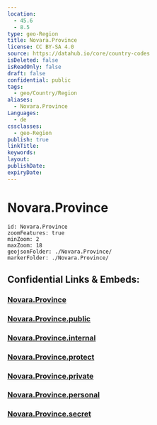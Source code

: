 ```yaml
---
location:
  - 45.6
  - 8.5
type: geo-Region
title: Novara.Province
license: CC BY-SA 4.0
source: https://datahub.io/core/country-codes
isDeleted: false
isReadOnly: false
draft: false
confidential: public
tags:
  - geo/Country/Region
aliases:
  - Novara.Province
Languages:
  - de
cssclasses:
  - geo-Region
publish: true
linkTitle:
keywords:
layout:
publishDate:
expiryDate:
---
```


# Novara.Province

```leaflet
id: Novara.Province
zoomFeatures: true 
minZoom: 2 
maxZoom: 18
geojsonFolder: ./Novara.Province/
markerFolder: ./Novara.Province/
```


## Confidential Links & Embeds: 

### [Novara.Province](/_Standards/Earth/Continent/Europe/Europe~South/Italy/regions~Italy/Piedmont/Novara.Province.md) 

### [Novara.Province.public](/_public/Earth/Continent/Europe/Europe~South/Italy/regions~Italy/Piedmont/Novara.Province.public.md) 

### [Novara.Province.internal](/_internal/Earth/Continent/Europe/Europe~South/Italy/regions~Italy/Piedmont/Novara.Province.internal.md) 

### [Novara.Province.protect](/_protect/Earth/Continent/Europe/Europe~South/Italy/regions~Italy/Piedmont/Novara.Province.protect.md) 

### [Novara.Province.private](/_private/Earth/Continent/Europe/Europe~South/Italy/regions~Italy/Piedmont/Novara.Province.private.md) 

### [Novara.Province.personal](/_personal/Earth/Continent/Europe/Europe~South/Italy/regions~Italy/Piedmont/Novara.Province.personal.md) 

### [Novara.Province.secret](/_secret/Earth/Continent/Europe/Europe~South/Italy/regions~Italy/Piedmont/Novara.Province.secret.md)

